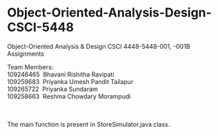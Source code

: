 # Object-Oriented-Analysis-Design-CSCI-5448
Object-Oriented Analysis &amp; Design CSCI 4448-5448-001, -001B Assignments


Team Members: </br>
109246465&nbsp;&nbsp;Bhavani Rishitha Ravipati</br>
109259683&nbsp;&nbsp;Priyanka Umesh Pandit Tailapur</br>
109265722&nbsp;&nbsp;Priyanka Sundaram</br>
109258663&nbsp;&nbsp;Reshma Chowdary Morampudi</br>
</br></br>

The main function is present in StoreSimulator.java class.
